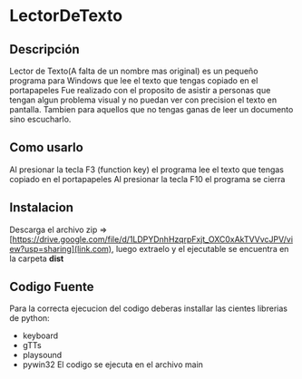 # LectorDeTexto
## Descripción
Lector de Texto(A falta de un nombre mas original) es un pequeño programa para Windows que lee el texto que tengas copiado en el portapapeles
Fue realizado con el proposito de asistir a personas que tengan algun problema visual y no puedan ver con precision el texto en pantalla. 
Tambien para aquellos que no tengas ganas de leer un documento sino escucharlo.

## Como usarlo
Al presionar la tecla F3 (function key) el programa lee el texto que tengas copiado en el portapapeles
Al presionar la tecla F10 el programa se cierra

## Instalacion
Descarga el archivo zip => [https://drive.google.com/file/d/1LDPYDnhHzqrpFxjt_OXC0xAkTVVvcJPV/view?usp=sharing](link.com), 
luego extraelo y el ejecutable se encuentra en la carpeta **dist**


## Codigo Fuente
Para la correcta ejecucion del codigo deberas installar las cientes librerias de python:
 * keyboard
 * gTTs
 * playsound
 * pywin32
El codigo se ejecuta en el archivo main
